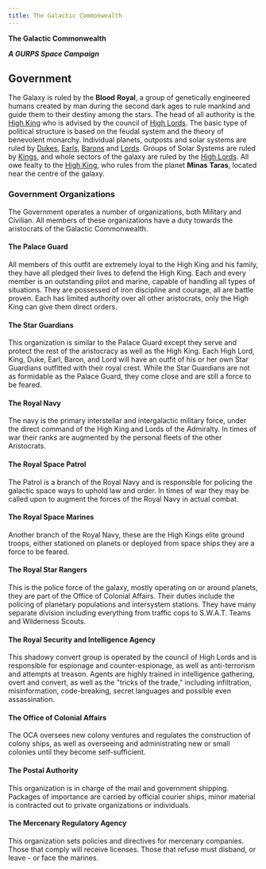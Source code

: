 ```yaml
---
title: The Galactic Commonwealth
---
```

**The Galactic Commonwealth**

***A GURPS Space Campaign***

## Government

The Galaxy is ruled by the **Blood** **Royal**, a group of genetically
engineered humans created by man during the second dark ages to rule
mankind and guide them to their destiny among the stars. The head of all
authority is the <u>High King</u> who is advised by the council of
<u>High Lords</u>. The basic type of political structure is based on the
feudal system and the theory of benevolent monarchy. Individual planets,
outposts and solar systems are ruled by <u>Dukes</u>, <u>Earls</u>,
<u>Barons</u> and <u>Lords</u>. Groups of Solar Systems are ruled by
<u>Kings</u>, and whole sectors of the galaxy are ruled by the <u>High
Lords</u>. All owe fealty to the <u>High King</u>, who rules from the
planet **Minas** **Taras**, located near the centre of the galaxy.

### Government Organizations

The Government operates a number of organizations, both Military and
Civilian. All members of these organizations have a duty towards the
aristocrats of the Galactic Commonwealth.

#### The Palace Guard

All members of this outfit are extremely loyal to the High King and his
family, they have all pledged their lives to defend the High King. Each
and every member is an outstanding pilot and marine, capable of handling
all types of situations. They are possessed of iron discipline and
courage, all are battle proven. Each has limited authority over all
other aristocrats, only the High King can give them direct orders.

#### The Star Guardians

This organization is similar to the Palace Guard except they serve and
protect the rest of the aristocracy as well as the High King. Each High
Lord, King, Duke, Earl, Baron, and Lord will have an outfit of his or
her own Star Guardians outfitted with their royal crest. While the Star
Guardians are not as formidable as the Palace Guard, they come close and
are still a force to be feared.

#### The Royal Navy

The navy is the primary interstellar and intergalactic military force,
under the direct command of the High King and Lords of the Admiralty. In
times of war their ranks are augmented by the personal fleets of the
other Aristocrats.

#### The Royal Space Patrol

The Patrol is a branch of the Royal Navy and is responsible for policing
the galactic space ways to uphold law and order. In times of war they
may be called upon to augment the forces of the Royal Navy in actual
combat.

#### The Royal Space Marines

Another branch of the Royal Navy, these are the High Kings elite ground
troops, either stationed on planets or deployed from space ships they
are a force to be feared.

#### The Royal Star Rangers

This is the police force of the galaxy, mostly operating on or around
planets, they are part of the Office of Colonial Affairs. Their duties
include the policing of planetary populations and intersystem stations.
They have many separate division including everything from traffic cops
to S.W.A.T. Teams and Wilderness Scouts.

#### The Royal Security and Intelligence Agency

This shadowy convert group is operated by the council of High Lords and
is responsible for espionage and counter-espionage, as well as
anti-terrorism and attempts at treason. Agents are highly trained in
intelligence gathering, overt and convert, as well as the "tricks of the
trade," including infiltration, misinformation, code-breaking, secret
languages and possible even assassination.

#### The Office of Colonial Affairs

The OCA oversees new colony ventures and regulates the construction of
colony ships, as well as overseeing and administrating new or small
colonies until they become self-sufficient.

#### The Postal Authority

This organization is in charge of the mail and government shipping.
Packages of importance are carried by official courier ships, minor
material is contracted out to private organizations or individuals.

#### The Mercenary Regulatory Agency

This organization sets policies and directives for mercenary companies.
Those that comply will receive licenses. Those that refuse must disband,
or leave - or face the marines.

